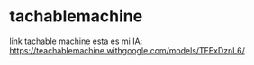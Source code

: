 # tachablemachine
link tachable machine
esta es mi IA: https://teachablemachine.withgoogle.com/models/TFExDznL6/
